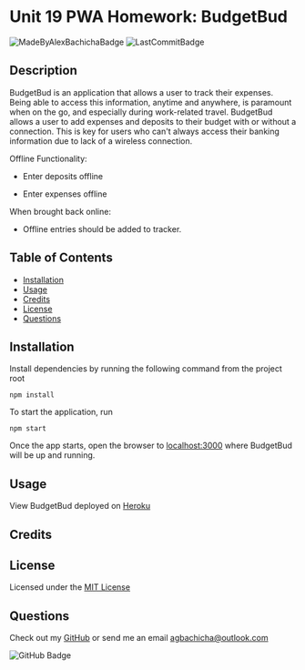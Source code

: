 # Unit 19 PWA Homework: BudgetBud

![MadeByAlexBachichaBadge](https://img.shields.io/badge/made%20by-alexbachicha-success)
![LastCommitBadge](https://img.shields.io/github/last-commit/alexbachicha/BudgetBud)

## Description

BudgetBud is an application that allows a user to track their expenses. Being able to access this information, anytime and anywhere, is paramount when on the go, and especially during work-related travel. BudgetBud allows a user to add expenses and deposits to their budget with or without a connection. This is key for users who can't always access their banking information due to lack of a wireless connection.

Offline Functionality:

  * Enter deposits offline

  * Enter expenses offline

When brought back online:

  * Offline entries should be added to tracker.


## Table of Contents

- [Installation](#installation)
- [Usage](#usage)
- [Credits](#credits)
- [License](#license)
- [Questions](#questions)


## Installation

Install dependencies by running the following command from the project root
```
npm install
```

To start the application, run
```
npm start
```

Once the app starts, open the browser to [localhost:3000](http://localhost:3000) where BudgetBud will be up and running.


## Usage

View BudgetBud deployed on [Heroku](https://blooming-meadow-60843.herokuapp.com/)

## Credits



## License

Licensed under the [MIT License](LICENSE.txt)


## Questions 

Check out my [GitHub](https://github.com/alexbachicha) or send me an email [agbachicha@outlook.com](mailto:agbachicha@outlook.com)

![GitHub Badge](https://img.shields.io/github/followers/alexbachicha?label=Questions%3F&style=social)
